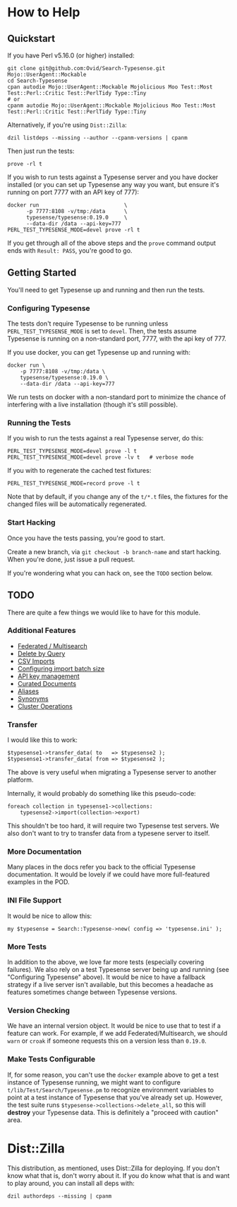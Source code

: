 # How to Help

## Quickstart

If you have Perl v5.16.0 (or higher) installed:

    git clone git@github.com:Ovid/Search-Typesense.git Mojo::UserAgent::Mockable
    cd Search-Typesense
    cpan autodie Mojo::UserAgent::Mockable Mojolicious Moo Test::Most Test::Perl::Critic Test::PerlTidy Type::Tiny
    # or
    cpanm autodie Mojo::UserAgent::Mockable Mojolicious Moo Test::Most Test::Perl::Critic Test::PerlTidy Type::Tiny

Alternatively, if you're using `Dist::Zilla`:

    dzil listdeps --missing --author --cpanm-versions | cpanm

Then just run the tests:

    prove -rl t

If you wish to run tests against a Typesense server and you have docker
installed (or you can set up Typesense any way you want, but ensure it's
running on port 7777 with an API key of 777):

    docker run                           \
          -p 7777:8108 -v/tmp:/data      \
          typesense/typesense:0.19.0     \
          --data-dir /data --api-key=777
    PERL_TEST_TYPESENSE_MODE=devel prove -rl t

If you get through all of the above steps and the `prove` command output ends
with `Result: PASS`, you're good to go.

## Getting Started

You'll need to get Typesense up and running and then run the tests.

### Configuring Typesense

The tests don't require Typesense to be running unless
`PERL_TEST_TYPESENSE_MODE` is set to `devel`. Then, the tests assume Typesense
is running on a non-standard port, 7777, with the api key of 777.

If you use docker, you can get Typesense up and running with:

    docker run \
        -p 7777:8108 -v/tmp:/data \
        typesense/typesense:0.19.0 \
        --data-dir /data --api-key=777

We run tests on docker with a non-standard port to minimize the chance of
interfering with a live installation (though it's still possible).

### Running the Tests

If you wish to run the tests against a real Typesense server, do this:

    PERL_TEST_TYPESENSE_MODE=devel prove -l t
    PERL_TEST_TYPESENSE_MODE=devel prove -lv t   # verbose mode

If you with to regenerate the cached test fixtures:

    PERL_TEST_TYPESENSE_MODE=record prove -l t

Note that by default, if you change any of the `t/*.t` files, the fixtures
for the changed files will be automatically regenerated.

### Start Hacking

Once you have the tests passing, you're good to start.

Create a new branch, via `git checkout -b branch-name` and start hacking. When
you're done, just issue a pull request.

If you're wondering what you can hack on, see the `TODO` section below.

## TODO

There are quite a few things we would like to have for this module.

### Additional Features

* [Federated / Multisearch](https://typesense.org/docs/0.19.0/api/documents.html#federated-multi-search)
* [Delete by Query](https://typesense.org/docs/0.19.0/api/documents.html#delete-by-query)
* [CSV Imports](https://typesense.org/docs/0.19.0/api/documents.html#import-a-csv-file)
* [Configuring import batch size](https://typesense.org/docs/0.19.0/api/documents.html#configure-batch-size)
* [API key management](https://typesense.org/docs/0.19.0/api/api-keys.html)
* [Curated Documents](https://typesense.org/docs/0.19.0/api/curation.html)
* [Aliases](https://typesense.org/docs/0.19.0/api/collection-alias.html)
* [Synonyms](https://typesense.org/docs/0.19.0/api/synonyms.html)
* [Cluster Operations](https://typesense.org/docs/0.19.0/api/cluster-operations.html)

### Transfer

I would like this to work:

    $typesense1->transfer_data( to   => $typesense2 );
    $typesense1->transfer_data( from => $typesense2 );

The above is very useful when migrating a Typesense server to another
platform.

Internally, it would probably do something like this pseudo-code:

    foreach collection in typesense1->collections:
        typesense2->import(collection->export)

This shouldn't be too hard, it will require two Typesense test servers. We
also don't want to try to transfer data from a typesene server to itself.

### More Documentation

Many places in the docs refer you back to the official Typesense
documentation. It would be lovely if we could have more full-featured examples
in the POD.

### INI File Support

It would be nice to allow this:

    my $typesense = Search::Typesense->new( config => 'typesense.ini' );

### More Tests

In addition to the above, we love far more tests (especially covering
failures). We also rely on a test Typesense server being up and running (see
"Configuring Typesense" above). It would be nice to have a fallback strategy
if a live server isn't available, but this becomes a headache as features
sometimes change between Typesense versions.

### Version Checking

We have an internal version object. It would be nice to use that to test if
a feature can work. For example, if we add Federated/Multisearch, we should
`warn` or `croak` if someone requests this on a version less than `0.19.0`.

### Make Tests Configurable

If, for some reason, you can't use the `docker` example above to get a test
instance of Typesense running, we might want to configure
`t/lib/Test/Search/Typesense.pm` to recognize environment variables to point
at a test instance of Typesense that you've already set up. However, the test
suite runs `$typesense->collections->delete_all`, so this will **destroy**
your Typesense data. This is definitely a "proceed with caution" area.

# Dist::Zilla

This distribution, as mentioned, uses Dist::Zilla for deploying. If you don't
know what that is, don't worry about it. If you do know what that is and want
to play around, you can install all deps with:

    dzil authordeps --missing | cpanm
